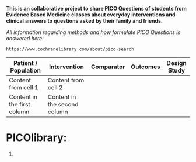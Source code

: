 **This is an collaborative project to share  PICO Questions of students from Evidence Based Medicine classes about everyday interventions and clinical answers to questions asked by their family and friends.**

_All information regarding methods and how formulate PICO Questions is answered here:_

```
https://www.cochranelibrary.com/about/pico-search
```
Patient / Population | Intervention | Comparator | Outcomes | Design Study
-------------------- | ------------ | ---------- | -------- | -------------
Content from cell 1 | Content from cell 2
Content in the first column | Content in the second column

# PICOlibrary:

1. 

